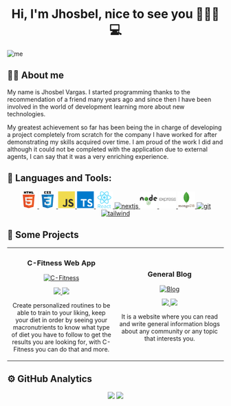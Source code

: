 <div align="center">
  <h1 align="center">
    Hi, I'm Jhosbel, nice to see you 👋😎🤟💻
  </h1>
</div>

![me](https://github.com/jhosbel/jhosbel/assets/55473695/e29ee325-87b6-4450-97e0-3b033128f916)

## 👨‍💼 About me

My name is Jhosbel Vargas. I started programming thanks to the recommendation of a friend many years ago and since then I have been involved in the world of development learning more about new technologies.

My greatest achievement so far has been being the in charge of developing a project completely from scratch for the company I have worked for after demonstrating my skills acquired over time. I am proud of the work I did and although it could not be completed with the application due to external agents, I can say that it was a very enriching experience.

## 🧰 Languages and Tools:

<p align="center"> 

<a href="https://www.w3.org/html/" target="_blank" rel="noreferrer">
<img src="https://raw.githubusercontent.com/devicons/devicon/master/icons/html5/html5-original-wordmark.svg" alt="html5" width="40" height="40"/>
</a> 
  
<a href="https://www.w3schools.com/css/" target="_blank" rel="noreferrer">
<img src="https://raw.githubusercontent.com/devicons/devicon/master/icons/css3/css3-original-wordmark.svg" alt="css3" width="40" height="40"/>
</a> 

<a href="https://developer.mozilla.org/en-US/docs/Web/JavaScript" target="_blank" rel="noreferrer">
<img src="https://raw.githubusercontent.com/devicons/devicon/master/icons/javascript/javascript-original.svg" alt="javascript" width="40" height="40"/>
</a>

<a href="https://www.typescriptlang.org/" target="_blank" rel="noreferrer">
<img src="https://raw.githubusercontent.com/devicons/devicon/master/icons/typescript/typescript-original.svg" alt="typescript" width="40" height="40"/>
</a> 

<a href="https://reactjs.org/" target="_blank" rel="noreferrer">
<img src="https://raw.githubusercontent.com/devicons/devicon/master/icons/react/react-original-wordmark.svg" alt="react" width="40" height="40"/>
</a> 

<a href="https://nextjs.org/" target="_blank" rel="noreferrer">
<img src="https://cdn.worldvectorlogo.com/logos/nextjs-2.svg" alt="nextjs" width="40" height="40"/>
</a> 

<a href="https://nodejs.org" target="_blank" rel="noreferrer">
<img src="https://raw.githubusercontent.com/devicons/devicon/master/icons/nodejs/nodejs-original-wordmark.svg" alt="nodejs" width="40" height="40"/>
</a> 

<a href="https://expressjs.com" target="_blank" rel="noreferrer">
<img src="https://raw.githubusercontent.com/devicons/devicon/master/icons/express/express-original-wordmark.svg" alt="express" width="40" height="40"/>
</a> 

<a href="https://www.mongodb.com/" target="_blank" rel="noreferrer">
<img src="https://raw.githubusercontent.com/devicons/devicon/master/icons/mongodb/mongodb-original-wordmark.svg" alt="mongodb" width="40" height="40"/>
</a> 

<a href="https://git-scm.com/" target="_blank" rel="noreferrer">
<img src="https://www.vectorlogo.zone/logos/git-scm/git-scm-icon.svg" alt="git" width="40" height="40"/>
</a>

<a href="https://tailwindcss.com/" target="_blank" rel="noreferrer">
<img src="https://www.vectorlogo.zone/logos/tailwindcss/tailwindcss-icon.svg" alt="tailwind" width="40" height="40"/>
</a> 

</p>

## 📂 Some Projects
<table>
<tr>
<td width="50%">
<h3 align="center">C-Fitness Web App</h3>
<div align="center">
<a href="https://github.com/jhosbel/FitnessWebApp" target="_blank"><img src="https://github.com/jhosbel/jhosbel/assets/55473695/bb577aa5-ec8b-43e9-b822-28766e44f413" width="400" alt="C-Fitness"></a>
<p>
<a href="https://github.com/jhosbel/FitnessWebApp" target="_blank">
<img src="https://img.shields.io/badge/GitHub%20-%20C--Fitness%20-%20fedcba" >
</a>
<a href="https://fitness-web-app-lemon.vercel.app" target="_blank">
<img src="https://img.shields.io/badge/Page%20-%20C--Fitness%20-%20fedcba" >
</a>
</p>
<p>
Create personalized routines to be able to train to your liking, keep your diet in order by seeing your macronutrients to know what type of diet you have to follow to get the results you are looking for, with C-Fitness you can do that and more.
</p>
</div>
</td>
  
<td width="50%">
<h3 align="center">General Blog</h3>
<div align="center">
<a href="https://github.com/jhosbel/blog-app" target="_blank"><img src="https://github.com/jhosbel/jhosbel/assets/55473695/072383d4-0c7f-4a86-9e76-865edb8c5101" width="400" alt="Blog"></a>
<p>
<a href="https://github.com/jhosbel/blog-app" target="_blank">
<img src="https://img.shields.io/badge/GitHub%20-%20Blog%20-%20fedcba" >
</a>
<a href="https://blog-app-kappa-two.vercel.app" target="_blank">
<img src="https://img.shields.io/badge/Page%20-%20Blog%20-%20fedcba" >
</a>
</p>
<p>
It is a website where you can read and write general information blogs about any community or any topic that interests you.
</p>
</div>
</td>
</table>

## ⚙️ GitHub Analytics

<p align="center">
  <img height="150" src="https://github-readme-stats.vercel.app/api?username=jhosbel&show_icons=true&theme=react&show_icons=true&include_all_commits=true" />
  <img height="150" src="https://github-readme-stats.vercel.app/api/top-langs/?username=jhosbel&theme=react&layout=compact" />
</p>

<!--
**jhosbel/jhosbel** is a ✨ _special_ ✨ repository because its `README.md` (this file) appears on your GitHub profile.

Here are some ideas to get you started:

- 🔭 I’m currently working on ...
- 🌱 I’m currently learning ...
- 👯 I’m looking to collaborate on ...
- 🤔 I’m looking for help with ...
- 💬 Ask me about ...
- 📫 How to reach me: ...
- 😄 Pronouns: ...
- ⚡ Fun fact: ...
-->


